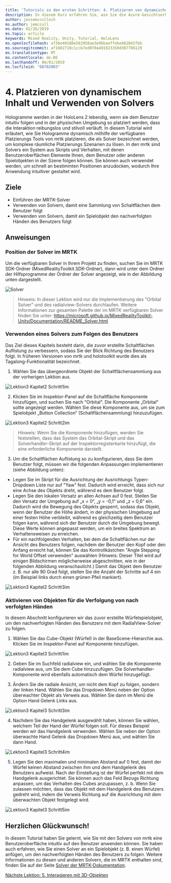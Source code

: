 ```yaml
---
title: 'Tutorials zu den ersten Schritten: 4. Platzieren von dynamischem Inhalt und Verwenden von Solvers'
description: In diesem Kurs erfahren Sie, wie Sie die Azure-Gesichtserkennung in einer Mixed Reality-Anwendung implementieren.
author: jessemcculloch
ms.author: jemccull
ms.date: 02/26/2019
ms.topic: article
keywords: Mixed Reality, Unity, Tutorial, HoloLens
ms.openlocfilehash: a73be40180e582058ae3e9bbaeffebe462042fbb
ms.sourcegitcommit: af1602710c1ccb7ed870a491923350d387706129
ms.translationtype: MT
ms.contentlocale: de-DE
ms.lasthandoff: 08/01/2019
ms.locfileid: "68702003"
---
```

# <a name="4-placing-dynamic-content-and-using-solvers"></a>4. Platzieren von dynamischem Inhalt und Verwenden von Solvers

Hologramme werden in der HoloLens 2 lebendig, wenn sie dem Benutzer intuitiv folgen und in der physischen Umgebung so platziert werden, dass die Interaktion reibungslos und stilvoll verläuft. In diesem Tutorial wird erläutert, wie Sie Hologramme dynamisch mithilfe der verfügbaren Platzierungs Tools von mrtk platzieren, die als Solver bezeichnet werden, um komplexe räumliche Platzierungs Szenarien zu lösen. In den mrtk sind Solvers ein System aus Skripts und Verhalten, mit denen Benutzeroberflächen Elemente Ihnen, dem Benutzer oder anderen Spielobjekten in der Szene folgen können. Sie können auch verwendet werden, um schnell an bestimmten Positionen anzudocken, wodurch Ihre Anwendung intuitiver gestaltet wird. 

## <a name="objectives"></a>Ziele

* Einführen der MRTK-Solver
* Verwenden von Solvern, damit eine Sammlung von Schaltflächen dem Benutzer folgt
* Verwenden von Solvern, damit ein Spielobjekt den nachverfolgten Händen des Benutzers folgt

## <a name="instructions"></a>Anweisungen

### <a name="location-of-solvers-in-the-mrtk"></a>Position der Solver im MRTK
 Um die verfügbaren Solver in Ihrem Projekt zu finden, suchen Sie im MRTK SDK-Ordner (MixedRealityToolkit.SDK-Ordner), dann wird unter dem Ordner der Hilfsprogramme der Ordner der Solver angezeigt, wie in der Abbildung unten dargestellt.

![Solver](images/lesson3_chapter1_step1im.PNG)

>Hinweis: In dieser Lektion wird nur die Implementierung des "Orbital Solver" und des radialview-Solvers durchlaufen. Weitere Informationen zur gesamten Palette der im MRTK verfügbaren Solver finden Sie unter: https://microsoft.github.io/MixedRealityToolkit-Unity/Documentation/README_Solver.html

### <a name="use-a-solver-to-follow-the-user"></a>Verwenden eines Solvers zum Folgen des Benutzers
Das Ziel dieses Kapitels besteht darin, die zuvor erstellte Schaltflächen Auflistung zu verbessern, sodass Sie der Blick Richtung des Benutzers folgt. In früheren Versionen von mrtk und holotoolkit wurde dies als Tagalong-Funktionalität bezeichnet.

1. Wählen Sie das übergeordnete Objekt der Schaltflächensammlung aus der vorherigen Lektion aus.

![Lektion3 Kapitel2 Schritt1im](images/Lesson3_chapter2_step1im.PNG)

2. Klicken Sie im Inspektor-Panel auf die Schaltfläche Komponente hinzufügen, und suchen Sie nach "Orbital". Die Komponente „Orbital“ sollte angezeigt werden. Wählen Sie diese Komponente aus, um sie zum Spielobjekt „Button Collection“ (Schaltflächensammlung) hinzuzufügen.

![Lektion3 Kapitel2 Schritt2im](images/Lesson3_Chapter2_step2im.PNG)

>Hinweis: Wenn Sie die Komponente hinzufügen, werden Sie feststellen, dass das System das Orbital-Skript und das Solverhandler-Skript auf der Inspektorregisterkarte hinzufügt, die eine erforderliche Komponente darstellt. 

3. Um die Schaltflächen Auflistung so zu konfigurieren, dass Sie dem Benutzer folgt, müssen wir die folgenden Anpassungen implementieren (siehe Abbildung unten):
- Legen Sie im Skript für die Ausrichtung der Ausrichtungs Typen-Dropdown Liste nur auf "Yaw" fest. Dadurch wird erreicht, dass sich nur eine Achse des Objekts dreht, während es dem Benutzer folgt.
- Legen Sie den lokalen Versatz an allen Achsen auf 0 fest. Stellen Sie den Versatz der Umgebung auf „x = 0“, „y = -0,1“ und „z = 0,6“ ein. Dadurch wird die Bewegung des Objekts gesperrt, sodass das Objekt, wenn der Benutzer die Höhe ändert, in der physischen Umgebung auf einer festen Höhe verbleibt, während es gleichzeitig dem Benutzer folgen kann, während sich der Benutzer durch die Umgebung bewegt. Diese Werte können angepasst werden, um ein breites Spektrum an Verhaltensweisen zu erreichen.
- Für ein nachfolgenden Verhalten, bei dem die Schaltflächen nur der Ansicht des Benutzers folgen, nachdem der Benutzer den Kopf oder den Anfang erreicht hat, können Sie das Kontrollkästchen "Angle Stepping for World Offset verwenden" auswählen (Hinweis: Dieser Titel wird auf einigen Bildschirmen möglicherweise abgeschnitten, wie in der folgenden Abbildung veranschaulicht.) Damit das Objekt dem Benutzer z. B. nur alle 90 Grad folgt, stellen Sie die Anzahl der Schritte auf 4 ein (im Beispiel links durch einen grünen Pfeil markiert). 

![Lektion3 Kapitel2 Schritt3im](images/Lesson3_chapter2_step3im.PNG)

### <a name="enabling-objects-to-follow-tracked-hands"></a>Aktivieren von Objekten für die Verfolgung von nach verfolgten Händen

In diesem Abschnitt konfigurieren wir das zuvor erstellte Würfelspielobjekt, um den nachverfolgten Händen des Benutzers mit dem RadialView-Solver zu folgen.

1. Wählen Sie das Cube-Objekt (Würfel) in der BaseScene-Hierarchie aus. Klicken Sie im Inspektor-Panel auf Komponente hinzufügen. 

![Lektion3 Kapitel3 Schritt1im](images/Lesson3_Chapter3_step1im.PNG)

2. Geben Sie im Suchfeld radialview ein, und wählen Sie die Komponente radialview aus, um Sie dem Cube hinzuzufügen. Die Solverhandler-Komponente wird ebenfalls automatisch dem Würfel hinzugefügt.

3. Ändern Sie die radiale Ansicht, um nicht dem Kopf zu folgen, sondern der linken Hand. Wählen Sie das Dropdown Menü neben der Option überwachter Objekt als Verweis aus. Wählen Sie dann im Menü die Option Hand Gelenk Links aus.

![Lektion3 Kapitel3 Schritt3im](images/Lesson3_chapter3_step3im.PNG)

4. Nachdem Sie das Handgelenk ausgewählt haben, können Sie wählen, welchem Teil der Hand der Würfel folgen soll. Für dieses Beispiel werden wir das Handgelenk verwenden. Wählen Sie neben der Option überwachte Hand Gelenk das Dropdown Menü aus, und wählen Sie dann Hand. 

![Lektion3 Kapitel3 Schritt4im](images/Lesson3_chapter3_step4im.PNG)

5. Legen Sie den maximalen und minimalen Abstand auf 0 fest, damit der Würfel keinen Abstand zwischen ihm und dem Handgelenk des Benutzers aufweist. Nach der Einstellung ist der Würfel perfekt mit dem Handgelenk ausgerichtet. Sie können auch das Feld Bezugs Richtung anpassen, um das Verhalten des Cubes anzupassen, z. b. Wenn Sie zulassen möchten, dass das Objekt mit dem Handgelenk des Benutzers gedreht wird, indem die Verweis Richtung auf die Ausrichtung mit dem überwachten Objekt festgelegt wird.

![Lektion3 Kapitel3 Schritt5im](images/Lesson3_chapter3_step5im.PNG)

## <a name="congratulations"></a>Herzlichen Glückwunsch!
In diesem Tutorial haben Sie gelernt, wie Sie mit den Solvers von mrtk eine Benutzeroberfläche intuitiv auf den Benutzer anwenden können. Sie haben auch erfahren, wie Sie einen Solver an ein Spielobjekt (z. B. einen Würfel) anfügen, um den nachverfolgten Händen des Benutzers zu folgen. Weitere Informationen zu diesen und anderen Solvern, die im MRTK enthalten sind, finden Sie auf der Seite [Solver der MRTK-Dokumentation](https://microsoft.github.io/MixedRealityToolkit-Unity/Documentation/README_Solver.html).

[Nächste Lektion: 5.    Interagieren mit 3D-Objekten](mrlearning-base-ch4.md)

